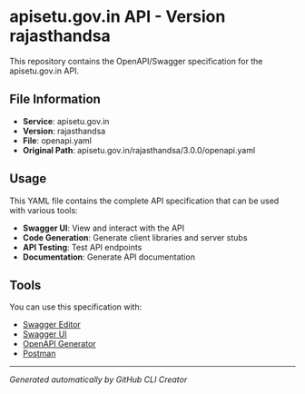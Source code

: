 # apisetu.gov.in API - Version rajasthandsa

This repository contains the OpenAPI/Swagger specification for the apisetu.gov.in API.

## File Information

- **Service**: apisetu.gov.in
- **Version**: rajasthandsa
- **File**: openapi.yaml
- **Original Path**: apisetu.gov.in/rajasthandsa/3.0.0/openapi.yaml

## Usage

This YAML file contains the complete API specification that can be used with various tools:

- **Swagger UI**: View and interact with the API
- **Code Generation**: Generate client libraries and server stubs
- **API Testing**: Test API endpoints
- **Documentation**: Generate API documentation

## Tools

You can use this specification with:

- [Swagger Editor](https://editor.swagger.io/)
- [Swagger UI](https://swagger.io/tools/swagger-ui/)
- [OpenAPI Generator](https://openapi-generator.tech/)
- [Postman](https://www.postman.com/)

---

*Generated automatically by GitHub CLI Creator*
